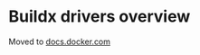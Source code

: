 # Buildx drivers overview

Moved to [docs.docker.com](https://docs.docker.com/build/building/drivers)
